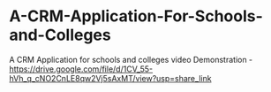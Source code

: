 # A-CRM-Application-For-Schools-and-Colleges
A CRM Application for schools and colleges
video Demonstration - https://drive.google.com/file/d/1CV_55-hVh_q_cNO2CnLE8qw2Vj5sAxMT/view?usp=share_link
